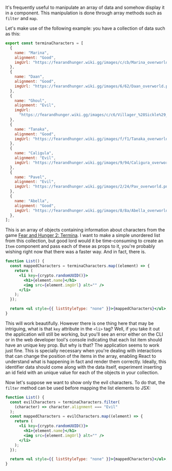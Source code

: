It's frequently useful to manipulate an array of data and somehow display it in a component. This manipulation is done through array methods such as `filter` and `map`.

Let's make use of the following example: you have a collection of data such as this:

```jsx
export const terminaCharacters = [
  {
    name: "Marina",
    alignment: "Good",
    imgUrl: "https://fearandhunger.wiki.gg/images/c/cb/Marina_overworld.png",
  },
  {
    name: "Daan",
    alignment: "Good",
    imgUrl: "https://fearandhunger.wiki.gg/images/6/62/Daan_overworld.png",
  },
  {
    name: "Ghoul",
    alignment: "Evil",
    imgUrl:
      "https://fearandhunger.wiki.gg/images/c/c6/Villager_%28Sickle%29_overworld.png",
  },
  {
    name: "Tanaka",
    alignment: "Good",
    imgUrl: "https://fearandhunger.wiki.gg/images/f/f1/Tanaka_overworld.png",
  },
  {
    name: "Caligula",
    alignment: "Evil",
    imgUrl: "https://fearandhunger.wiki.gg/images/9/94/Caligura_overworld.png",
  },
  {
    name: "Pavel",
    alignment: "Evil",
    imgUrl: "https://fearandhunger.wiki.gg/images/2/24/Pav_overworld.png",
  },
  {
    name: "Abella",
    alignment: "Good",
    imgUrl: "https://fearandhunger.wiki.gg/images/8/8a/Abella_overworld.png",
  },
];
```

This is an array of objects containing information about characters from the game [Fear and Hunger 2: Termina](https://indiehellzone.com/2024/01/02/fear-hunger-2-termina/). I want to make a simple unordered list from this collection, but good lord would it be time-consuming to create an `Item` component and pass each of these as props to it, you're probably wishing right now that there was a faster way. And in fact, there is.

```jsx
function List() {
  const mappedCharacters = terminaCharacters.map((element) => {
    return (
      <li key={crypto.randomUUID()}>
        <h1>{element.name}</h1>
        <img src={element.imgUrl} alt="" />
      </li>
    );
  });

  return <ul style={{ listStyleType: "none" }}>{mappedCharacters}</ul>;
}
```

This will work beautifully. However there is one thing here that may be intriguing, what is that `key` attribute in the `<li>` tag? Well, if you take it out the application will still be working, but you'll see an error either on the CLI or in the web developer tool's console indicating that each list item should have an unique key prop. But why is that? The application seems to work just fine. This is specially necessary when you're dealing with interactions that can change the position of the items in the array, enabling React to understand what is happening in fact and render them correctly. Ideally, this identifier data should come along with the data itself, experiment inserting an id field with an unique value for each of the objects in your collection.

Now let's suppose we want to show only the evil characters. To do that, the `filter` method can be used before mapping the list elements to JSX:

```jsx
function List() {
  const evilCharacters = terminaCharacters.filter(
    (character) => character.alignment === "Evil"
  );
  const mappedCharacters = evilCharacters.map((element) => {
    return (
      <li key={crypto.randomUUID()}>
        <h1>{element.name}</h1>
        <img src={element.imgUrl} alt="" />
      </li>
    );
  });

  return <ul style={{ listStyleType: "none" }}>{mappedCharacters}</ul>;
}
```

